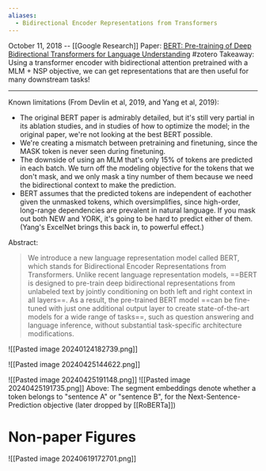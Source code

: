 ```yaml
---
aliases:
  - Bidirectional Encoder Representations from Transformers
---
```

October 11, 2018 -- [[Google Research]]
Paper: [BERT: Pre-training of Deep Bidirectional Transformers for Language Understanding](https://arxiv.org/abs/1810.04805)
#zotero 
Takeaway: Using a transformer encoder with bidirectional attention pretrained with a MLM + NSP objective, we can get representations that are then useful for many downstream tasks!

----



Known limitations (From Devlin et al, 2019, and Yang et al, 2019):
- The original BERT paper is admirably detailed, but it's still very partial in its ablation studies, and in studies of how to optimize the model; in the original paper, we're not looking at the best BERT possible.
- We're creating a mismatch between pretraining and finetuning, since the MASK token is never seen during finetuning.
- The downside of using an MLM that's only 15% of tokens are predicted in each batch. We turn off the modeling objective for the tokens that we don't mask, and we only mask a tiny number of them because we need the bidirectional context to make the prediction.
- BERT assumes that the predicted tokens are independent of eachother given the unmasked tokens, which oversimplifies, since high-order, long-range dependencies are prevalent in natural language. If you mask out both NEW and YORK, it's going to be hard to predict either of them. (Yang's ExcelNet brings this back in, to powerful effect.)

Abstract:
> We introduce a new language representation model called BERT, which stands for Bidirectional Encoder Representations from Transformers. Unlike recent language representation models, ==BERT is designed to pre-train deep bidirectional representations from unlabeled text by jointly conditioning on both left and right context in all layers==. As a result, the pre-trained BERT model ==can be fine-tuned with just one additional output layer to create state-of-the-art models for a wide range of tasks==, such as question answering and language inference, without substantial task-specific architecture modifications.


![[Pasted image 20240124182739.png]]

![[Pasted image 20240425144622.png]]

![[Pasted image 20240425191148.png]]
![[Pasted image 20240425191735.png]]
Above: The segment embeddings denote whether a token belongs to "sentence A" or "sentence B", for the Next-Sentence-Prediction objective (later dropped by [[RoBERTa]])

# Non-paper Figures
![[Pasted image 20240619172701.png]]